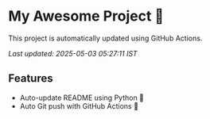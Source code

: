 # My Awesome Project 🚀

This project is automatically updated using GitHub Actions.

_Last updated: 2025-05-03 05:27:11 IST_

## Features
- Auto-update README using Python 🐍
- Auto Git push with GitHub Actions 🤖
